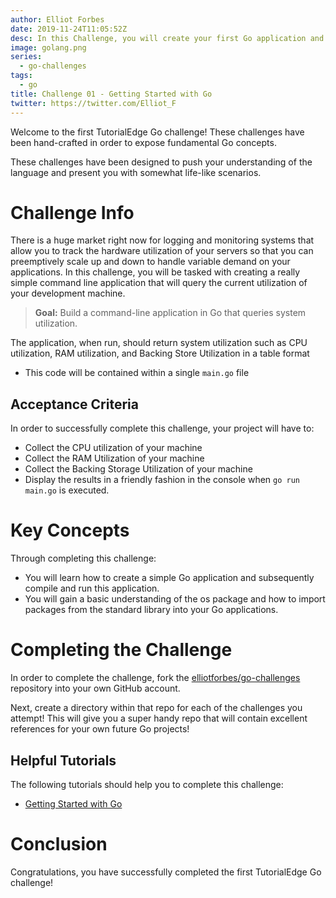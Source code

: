 ```yaml
---
author: Elliot Forbes
date: 2019-11-24T11:05:52Z
desc: In this Challenge, you will create your first Go application and commit it up to Github!
image: golang.png
series:
  - go-challenges
tags:
  - go
title: Challenge 01 - Getting Started with Go
twitter: https://twitter.com/Elliot_F
---
```


Welcome to the first TutorialEdge Go challenge! These challenges have been hand-crafted in order to expose fundamental Go concepts.  

These challenges have been designed to push your understanding of the language and present you with somewhat life-like scenarios.

# Challenge Info

There is a huge market right now for logging and monitoring systems that allow you to track the hardware utilization of your servers so that you can preemptively scale up and down to handle variable demand on your applications. In this challenge, you will be tasked with creating a really simple command line application that will query the current utilization of your development machine. 

> **Goal:** Build a command-line application in Go that queries system utilization.

The application, when run, should return system utilization such as CPU utilization, RAM utilization, and Backing Store Utilization in a table format

* This code will be contained within a single `main.go` file

## Acceptance Criteria

In order to successfully complete this challenge, your project will have to:

* Collect the CPU utilization of your machine
* Collect the RAM Utilization of your machine
* Collect the Backing Storage Utilization of your machine
* Display the results in a friendly fashion in the console when `go run main.go` is executed.

# Key Concepts

Through completing this challenge:

* You will learn how to create a simple Go application and subsequently compile and run this application.
* You will gain a basic understanding of the os package and how to import packages from the standard library into your Go applications.

# Completing the Challenge

In order to complete the challenge, fork the [elliotforbes/go-challenges](https://github.com/elliotforbes/go-challenges) repository into your own GitHub account. 

Next, create a directory within that repo for each of the challenges you attempt! This will give you a super handy repo that will contain excellent references for your own future Go projects!

## Helpful Tutorials
  
The following tutorials should help you to complete this challenge:

* [Getting Started with Go](https://tutorialedge.net/golang/getting-started-with-go/)

# Conclusion

Congratulations, you have successfully completed the first TutorialEdge Go challenge!
